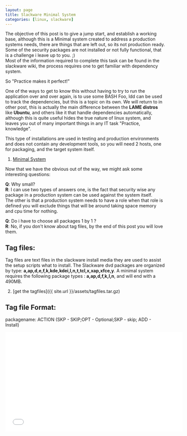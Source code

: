 ```yaml
---
layout: page 
title: Slackware Minimal System
categories: [linux, slackware]
---
```


The objective of this post is to give a jump start, and establish a working base, although this is a Minimal system created to address a production systems needs, there are things that are left out, so its not production ready.
Some of the security packages are not installed or not fully functional, that is a challenge i leave up to you. ;)  
Most of the information required to complete this task can be found in the slackware wiki, the process requires one to get familiar with dependency system. 

So "Practice makes it perfect!"
 
One of the ways to get to know this without having to try to run the application over and over again, is to use some BASH Foo, ldd can be used to track the dependencies, but this is a topic on its own. We will return to in other post, this is actually the main difference between the **LAME distros** like **Ubuntu**, and others like it that handle dependencies automatically, although this is quite useful hides the true nature of linux system, and leaves you out of many important things in any IT task "Practice, knowledge".  

This type of installations are used in testing and production environments and does not contain any development tools, so you will need 2 hosts, one for packaging, and the target system itself.
 
1. [Minimal System](http://www.slackwiki.com/Minimal_System#How_to_install_this_minimal_system "Slackwiki")

Now that we have the obvious out of the way, we might ask some interesting questions: 

**Q**: Why small?  
**R**: I can use two types of answers one, is the fact that security wise any package in a production system can be used against the system itself.   
The other is that a production system needs to have a role when that role is defined you will exclude things that will be around taking space memory and cpu time for nothing.  

**Q**: Do i have to choose all packages 1 by 1 ?  
**R**: No, if you don't know about tag files, by the end of this post you will love them.  

## Tag files:

Tag files are text files in the slackware install media they are used to assist the setup scripts what to install.
The Slackware dvd packages are organized by type: **a,ap,d,e,f,k,kde,kdei,l,n,t,tcl,x,xap,xfce,y**.
A minimal system requires the following package types : **a,ap,d,f,k,l,n**, and will end with a 490MB. 
 
2. [get the tagfiles]({{ site.url }}/assets/tagfiles.tar.gz)

## Tag file Format:
packagename: ACTION (SKP - SKIP;OPT - Optional;SKP - skip; ADD - Install)

<iframe width="560" height="315" src="//www.youtube.com/embed/kexpMNH2hvE" frameborder="0" allowfullscreen></iframe>

